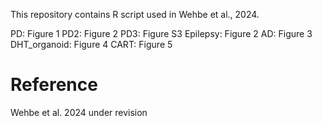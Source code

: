 This repository contains R script used in Wehbe et al., 2024.

PD: Figure 1
PD2: Figure 2
PD3: Figure S3
Epilepsy: Figure 2
AD: Figure 3
DHT_organoid: Figure 4
CART: Figure 5

# Reference
Wehbe et al. 2024 under revision
